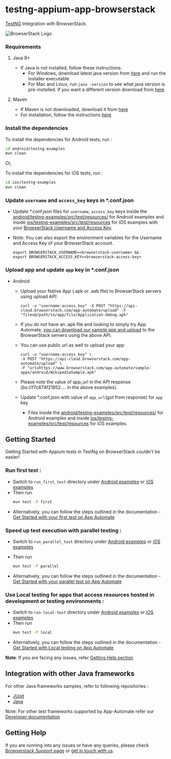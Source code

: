 # testng-appium-app-browserstack

[TestNG](http://testng.org) Integration with BrowserStack.

![BrowserStack Logo](https://d98b8t1nnulk5.cloudfront.net/production/images/layout/logo-header.png?1469004780)

### Requirements

1. Java 8+

    - If Java is not installed, follow these instructions:
        - For Windows, download latest java version from [here](https://java.com/en/download/) and run the installer executable
        - For Mac and Linux, run `java -version` to see what java version is pre-installed. If you want a different version download from [here](https://java.com/en/download/)

2. Maven
   - If Maven is not downloaded, download it from [here](https://maven.apache.org/download.cgi)
   - For installation, follow the instructions [here](https://maven.apache.org/install.html)

### Install the dependencies

To install the dependencies for Android tests, run :
```sh
cd android/testng-examples
mvn clean
```

Or,

To install the dependencies for iOS tests, run :

```sh
cd ios/testng-examples
mvn clean
```

### Update `username` and `access_key` keys in *.conf.json

- Update *.conf.json files for `username`, `access_key` keys inside the [android/testng-examples/src/test/resources/](android/testng-examples/src/test/resources) for Android examples and inside [ios/testng-examples/src/test/resources](ios/testng-examples/src/test/resources) for iOS examples with your [BrowserStack Username and Access Key](https://www.browserstack.com/accounts/settings). 

- Note: You can also export the environment variables for the Username and Access Key of your BrowserStack account. 

     ```
     export BROWSERSTACK_USERNAME=<browserstack-username> &&
     export BROWSERSTACK_ACCESS_KEY=<browserstack-access-key>
     ```      

### Upload app and update `app` key in *.conf.json

- Android
   - Upload your Native App (.apk or .aab file) to BrowserStack servers using upload API:

      ```
      curl -u "username:access_key" -X POST "https://api-cloud.browserstack.com/app-automate/upload" -F "file=@/path/to/app/file/Application-debug.apk"
      ```
   -  If you do not have an .apk file and looking to simply try App Automate, [you can download our sample app and upload](https://www.browserstack.com/app-automate/sample-apps/android/WikipediaSample.apk)
     to the BrowserStack servers using the above API.

   - You can use public url as well to upload your app

     ```
     curl -u "username:access_key" \
     -X POST "https://api-cloud.browserstack.com/app-automate/upload" \
     -F "url=https://www.browserstack.com/app-automate/sample-apps/android/WikipediaSample.apk"
     ```   
  - Please note the value of app_url in the API response (bs://f7c874f21852.... in the above examples). 

  - Update *.conf.json with value of `app_url`(got from response) for `app` key

    - Files inside the [android/testng-examples/src/test/resources/](android/testng-examples/src/test/resources) for Android examples and inside [ios/testng-examples/src/test/resources](ios/testng-examples/src/test/resources) for iOS examples.


## Getting Started

Getting Started with Appium tests in TestNg on BrowserStack couldn't be easier!

### **Run first test :**

- Switch to `run_first_test` directory under [Android examples](android/testng-examples) or [iOS examples](ios/testng-examples)
- Then run
    ```sh
    mvn test -P first
    ```
- Alternatively, you can follow the steps outlined in the documentation - [Get Started with your first test on App Automate](https://www.browserstack.com/docs/app-automate/appium/getting-started/java/testng)

### **Speed up test execution with parallel testing :**

- Switch to `run_parallel_test` directory under [Android examples](android/testng-examples/) or [iOS examples](ios/testng-examples/)
- Then run
    ```sh
    mvn test -P parallel
    ```

- Alternatively, you can follow the steps outlined in the documentation - [Get Started with your parallel test on App Automate](https://www.browserstack.com/docs/app-automate/appium/getting-started/java/testng/parallelize-tests)

### **Use Local testing for apps that access resources hosted in development or testing environments :**

- Switch to `run-local-test` directory under [Android examples](android/testng-examples/) or [iOS examples](ios/testng-examples/)
- Then run
    ```sh
    mvn test -P local
    ```
- Alternatively, you can follow the steps outlined in the documentation - [Get Started with Local testing on App Automate](https://www.browserstack.com/docs/app-automate/appium/getting-started/java/testng/local-testing)

**Note**: If you are facing any issues, refer [Getting Help section](#Getting-Help)

## Integration with other Java frameworks

For other Java frameworks samples, refer to following repositories :

- [JUnit](https://github.com/browserstack/junit-appium-app-browserstack)
- [Java](https://github.com/browserstack/java-appium-app-browserstack)

Note: For other test frameworks supported by App-Automate refer our [Developer documentation](https://www.browserstack.com/docs/)

## Getting Help

If you are running into any issues or have any queries, please check [Browserstack Support page](https://www.browserstack.com/support/app-automate) or [get in touch with us](https://www.browserstack.com/contact?ref=help).
